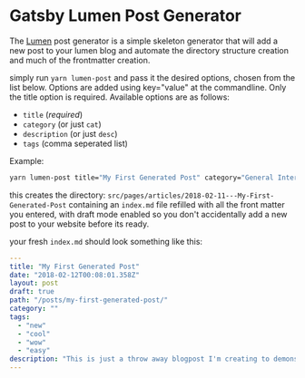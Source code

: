 # Gatsby Lumen Post Generator

The [Lumen](https://github.com/alxshelepenok/gatsby-starter-lumen) post generator is a simple skeleton generator that will add a new post to your lumen blog and automate the directory structure creation and much of the frontmatter creation.

simply run `yarn lumen-post` and pass it the desired options, chosen from the list below. Options are added using key="value" at the commandline. Only the title option is required. Available options are as follows:

* `title` (_required_)
* `category` (or just `cat`)
* `description` (or just `desc`)
* `tags` (comma seperated list)

Example:

```zsh
yarn lumen-post title="My First Generated Post" category="General Interest" desc="This is just a throw away blogpost I'm creating to demonstrate the post generator" tags=new,cool,wow,easy
```

this creates the directory: `src/pages/articles/2018-02-11---My-First-Generated-Post` containing an `index.md` file refilled with all the front matter you entered, with draft mode enabled so you don't accidentally add a new post to your website before its ready.

your fresh `index.md` should look something like this:

```yml
---
title: "My First Generated Post"
date: "2018-02-12T00:08:01.358Z"
layout: post
draft: true
path: "/posts/my-first-generated-post/"
category: ""
tags:
  - "new"
  - "cool"
  - "wow"
  - "easy"
description: "This is just a throw away blogpost I'm creating to demonstrate the post generator"
---
```
